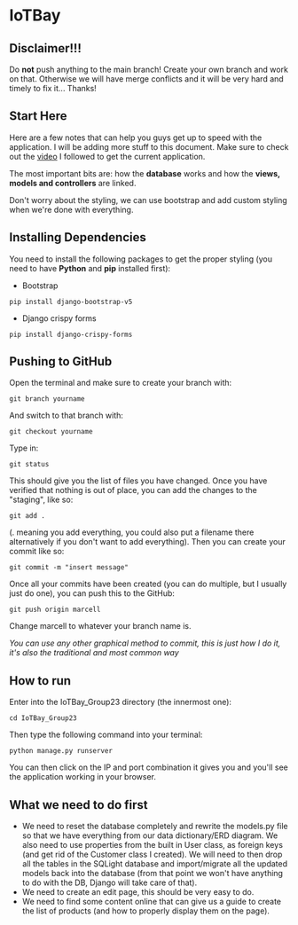 # IoTBay
## Disclaimer!!!
Do **not** push anything to the main branch! Create your own branch and work on that. Otherwise we will have merge conflicts and it will be very hard and timely to fix it...
Thanks!
## Start Here
Here are a few notes that can help you guys  get up to speed with the application. I will be adding more stuff to this document. Make sure to check out the [video](https://www.youtube.com/watch?v=sm1mokevMWk&t=10777s) I followed to get the current application. 

The most important bits are: how the **database** works and how the **views, models and controllers** are linked. 

Don't worry about the styling, we can use bootstrap and add custom styling when we're done with everything.
## Installing Dependencies
You need to install the following packages to get the proper styling (you need to have **Python** and **pip** installed first):
- Bootstrap
```
pip install django-bootstrap-v5
```
- Django crispy forms
```
pip install django-crispy-forms
```

## Pushing to GitHub
Open the terminal and make sure to create your branch with:
```
git branch yourname
```
And switch to that branch with:
```
git checkout yourname
```
Type in:
```
git status
```
This should give you the list of files you have changed.
Once you have verified that nothing is out of place, you can add the changes to the "staging", like so:
```
git add .
```
(. meaning you add everything, you could also put a filename there alternatively if you don't want to add everything).
Then you can create your commit like so:
```
git commit -m "insert message"
```
Once all your commits have been created (you can do multiple, but I usually just do one), you can push this to the GitHub:
```
git push origin marcell
```
Change marcell to whatever your branch name is.

*You can use any other graphical method to commit, this is just how I do it, it's also the traditional and most common way*


## How to run
Enter into the IoTBay_Group23 directory (the innermost one):
```
cd IoTBay_Group23
```
Then type the following command into your terminal:
```
python manage.py runserver
```
You can then click on the IP and port combination it gives you and you'll see the application working in your browser.

## What we need to do first

- We need to reset the database completely and rewrite the models.py file so that we have everything from our data dictionary/ERD diagram. We also need to use properties from the built in User class, as foreign keys (and get rid of the Customer class I created). We will need to then drop all the tables in the SQLight database and import/migrate all the updated models back into the database (from that point we won't have anything to do with the DB, Django will take care of that).
- We need to create an edit page, this should be very easy to do.
- We need to find some content online that can give us a guide to create the list of products (and how to properly display them on the page).